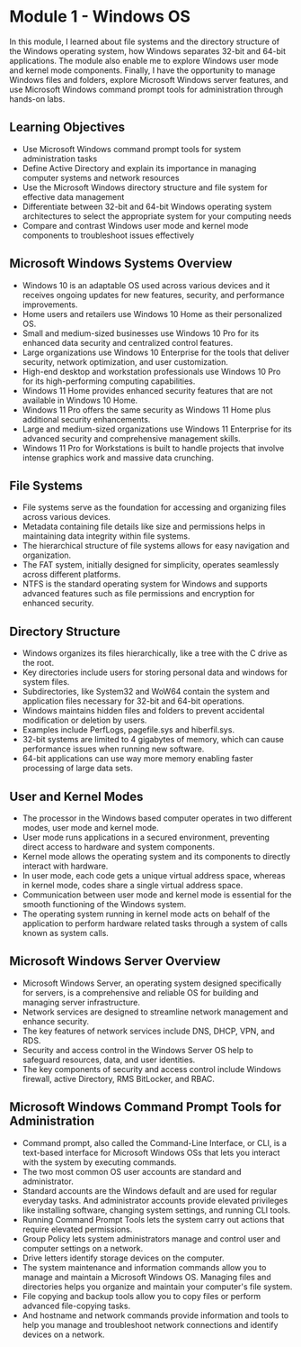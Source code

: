 # Module 1 - Windows OS
In this module, I learned about file systems and the directory structure of the Windows operating system, how Windows separates 32-bit and 64-bit applications. The module also enable me to explore Windows user mode and kernel mode components. Finally, I have the opportunity to manage Windows files and folders, explore Microsoft Windows server features, and use Microsoft Windows command prompt tools for administration through hands-on labs.

## Learning Objectives
- Use Microsoft Windows command prompt tools for system administration tasks
- Define Active Directory and explain its importance in managing computer systems and network resources
- Use the Microsoft Windows directory structure and file system for effective data management
- Differentiate between 32-bit and 64-bit Windows operating system architectures to select the appropriate system for your computing needs
- Compare and contrast Windows user mode and kernel mode components to troubleshoot issues effectively

## Microsoft Windows Systems Overview
- Windows 10 is an adaptable OS used across various devices and it receives ongoing updates for new features, security, and performance improvements.
- Home users and retailers use Windows 10 Home as their personalized OS.
- Small and medium-sized businesses use Windows 10 Pro for its enhanced data security and centralized control features.
- Large organizations use Windows 10 Enterprise for the tools that deliver security, network optimization, and user customization.
- High-end desktop and workstation professionals use Windows 10 Pro for its high-performing computing capabilities.
- Windows 11 Home provides enhanced security features that are not available in Windows 10 Home.
- Windows 11 Pro offers the same security as Windows 11 Home plus additional security enhancements.
- Large and medium-sized organizations use Windows 11 Enterprise for its advanced security and comprehensive management skills.
- Windows 11 Pro for Workstations is built to handle projects that involve intense graphics work and massive data crunching.

## File Systems
- File systems serve as the foundation for accessing and organizing files across various devices.
- Metadata containing file details like size and permissions helps in maintaining data integrity within file systems.
- The hierarchical structure of file systems allows for easy navigation and organization.
- The FAT system, initially designed for simplicity, operates seamlessly across different platforms.
- NTFS is the standard operating system for Windows and supports advanced features such as file permissions and encryption for enhanced security.

## Directory Structure
- Windows organizes its files hierarchically, like a tree with the C drive as the root. 
- Key directories include users for storing personal data and windows for system files.
- Subdirectories, like System32 and WoW64 contain the system and application files necessary for 32-bit and 64-bit operations.
- Windows maintains hidden files and folders to prevent accidental modification or deletion by users.
- Examples include PerfLogs, pagefile.sys and hiberfil.sys.
- 32-bit systems are limited to 4 gigabytes of memory, which can cause performance issues when running new software.
- 64-bit applications can use way more memory enabling faster processing of large data sets.

## User and Kernel Modes
- The processor in the Windows based computer operates in two different modes, user mode and kernel mode.
- User mode runs applications in a secured environment, preventing direct access to hardware and system components.
- Kernel mode allows the operating system and its components to directly interact with hardware.
- In user mode, each code gets a unique virtual address space, whereas in kernel mode, codes share a single virtual address space.
- Communication between user mode and kernel mode is essential for the smooth functioning of the Windows system.
- The operating system running in kernel mode acts on behalf of the application to perform hardware related tasks through a system of calls known as system calls.

## Microsoft Windows Server Overview
- Microsoft Windows Server, an operating system designed specifically for servers, is a comprehensive and reliable OS for building and managing server infrastructure.
- Network services are designed to streamline network management and enhance security.
- The key features of network services include DNS, DHCP, VPN, and RDS.
- Security and access control in the Windows Server OS help to safeguard resources, data, and user identities.
- The key components of security and access control include Windows firewall, active Directory, RMS BitLocker, and RBAC.


## Microsoft Windows Command Prompt Tools for Administration
- Command prompt, also called the Command-Line Interface, or CLI, is a text-based interface for Microsoft Windows OSs that lets you interact with the system by executing commands.
- The two most common OS user accounts are standard and administrator.
- Standard accounts are the Windows default and are used for regular everyday tasks. And administrator accounts provide elevated privileges like installing software, changing system settings, and running CLI tools.
- Running Command Prompt Tools lets the system carry out actions that require elevated permissions.
- Group Policy lets system administrators manage and control user and computer settings on a network.
- Drive letters identify storage devices on the computer.
- The system maintenance and information commands allow you to manage and maintain a Microsoft Windows OS. Managing files and directories helps you organize and maintain your computer's file system.
- File copying and backup tools allow you to copy files or perform advanced file-copying tasks.
- And hostname and network commands provide information and tools to help you manage and troubleshoot network connections and identify devices on a network.
